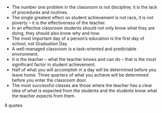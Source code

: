  - The number one problem in the classroom is not discipline; it is the lack of procedures and routines.
 - The single greatest effect on student achievement is not race, it is not poverty – it is the effectiveness of the teacher.
 - In an effective classroom students should not only know what they are doing, they should also know why and how.
 - The most important day of a person’s education is the first day of school, not Graduation Day.
 - A well-managed classroom is a task-oriented and predictable environment.
 - It is the teacher – what the teacher knows and can do – that is the most significant factor in student achievement.
 - Half of what you will accomplish in a day will be determined before you leave home. Three quarters of what you achieve will be determined before you enter the classroom door.
 - The most successful classes are those where the teacher has a clear idea of what is expected from the students and the students know what the teacher expects from them.

8 quotes
